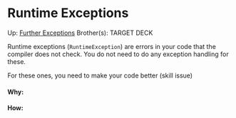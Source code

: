 # Runtime Exceptions

Up: [Further Exceptions](further_exceptions)
Brother(s):
TARGET DECK

Runtime exceptions (`RuntimeException`) are errors in your code that the compiler does not check. You do not need to do any exception handling for these.

For these ones, you need to make your code better (skill issue)





































#### Why:
#### How:









